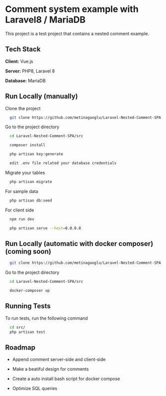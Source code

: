# Comment system example with Laravel8 / MariaDB


This project is a test project that contains a nested comment example.


## Tech Stack

**Client:** Vue.js

**Server:** PHP8, Laravel 8

**Database:** MariaDB


## Run Locally (manually)

Clone the project

```bash
  git clone https://github.com/metinagaoglu/Laravel-Nested-Comment-SPA
```

Go to the project directory

```bash
  cd Laravel-Nested-Comment-SPA/src
```

```bash
  composer install
```

```bash
  php artisan key:generate
```

```bash
  edit .env file related your database credentials
```

Migrate your tables

```bash
  php artisan migrate
```

For sample data

```bash
  php artisan db:seed
```

For client side

```bash
  npm run dev
```

```bash
  php artisan serve --host=0.0.0.0
```

## Run Locally (automatic with docker composer) (coming soon)


```bash
  git clone https://github.com/metinagaoglu/Laravel-Nested-Comment-SPA
```

Go to the project directory

```bash
  cd Laravel-Nested-Comment-SPA/src
```

```bash
  docker-composer up
```

## Running Tests

To run tests, run the following command

```bash
  cd src/
  php artisan test
```


## Roadmap

- Append comment server-side and client-side

- Make a beatiful design for comments

- Create a auto install bash script for docker compose

- Optimize SQL queries

